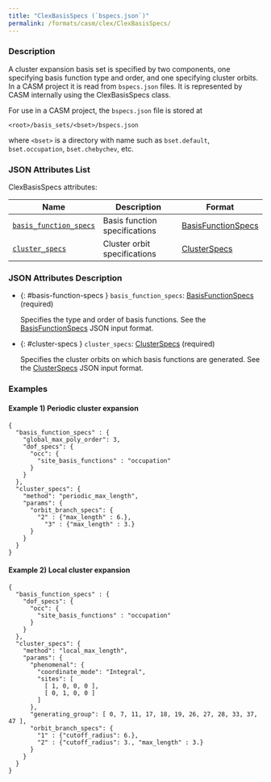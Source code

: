 ```yaml
---
title: "ClexBasisSpecs (`bspecs.json`)"
permalink: /formats/casm/clex/ClexBasisSpecs/
---
```


### Description

A cluster expansion basis set is specified by two components, one specifying basis function type and order, and one specifying cluster orbits. In a CASM project it is read from `bspecs.json` files. It is represented by CASM internally using the ClexBasisSpecs class.

For use in a CASM project, the `bspecs.json` file is stored at
```
<root>/basis_sets/<bset>/bspecs.json
```
where `<bset>` is a directory with name such as `bset.default`, `bset.occupation`, `bset.chebychev`, etc.

### JSON Attributes List

ClexBasisSpecs attributes:

| Name | Description | Format |
|-|-|-|
| [`basis_function_specs`](#basis-function-specs) | Basis function specifications | [BasisFunctionSpecs] |
| [`cluster_specs`](#cluster-specs) | Cluster orbit specifications | [ClusterSpecs] |

### JSON Attributes Description

  - {: #basis-function-specs } `basis_function_specs`: [BasisFunctionSpecs] (required)

    Specifies the type and order of basis functions. See the [BasisFunctionSpecs] JSON input format.

  - {: #cluster-specs } `cluster_specs`:  [ClusterSpecs] (required)

    Specifies the cluster orbits on which basis functions are generated. See the [ClusterSpecs] JSON input format.


### Examples

#### Example 1) Periodic cluster expansion
```
{
  "basis_function_specs" : {
    "global_max_poly_order": 3,
    "dof_specs": {
      "occ": {
        "site_basis_functions" : "occupation"
      }
    }
  },
  "cluster_specs": {
    "method": "periodic_max_length",
    "params": {
      "orbit_branch_specs": {
        "2" : {"max_length" : 6.},
	      "3" : {"max_length" : 3.}
      }
    }
  }
}
```

#### Example 2) Local cluster expansion
```
{
  "basis_function_specs" : {
    "dof_specs": {
      "occ": {
        "site_basis_functions" : "occupation"
      }
    }
  },
  "cluster_specs": {
    "method": "local_max_length",
    "params": {
      "phenomenal": {
        "coordinate_mode": "Integral",
        "sites": [
          [ 1, 0, 0, 0 ],
          [ 0, 1, 0, 0 ]
        ]
      },
      "generating_group": [ 0, 7, 11, 17, 18, 19, 26, 27, 28, 33, 37, 47 ],
      "orbit_branch_specs": {
        "1" : {"cutoff_radius": 6.},
        "2" : {"cutoff_radius": 3., "max_length" : 3.}
      }
    }
  }
}
```

[BasisFunctionSpecs]: ../basis_set/BasisFunctionSpecs.md
[ClusterSpecs]: ../clusterography/ClusterSpecs.md
